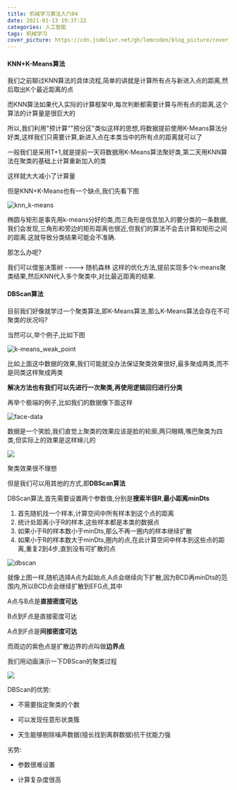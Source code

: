 ```yaml
---
title: 机械学习算法入门04
date: 2021-01-13 19:37:22
categories: 人工智能
tags: 机械学习
cover_picture: https://cdn.jsdelivr.net/gh/lemcoden/blog_picture/cover_picture/machine_learning.jpeg
---
```



#### KNN+K-Means算法

我们之前聊过KNN算法的具体流程,简单的讲就是计算所有点与新进入点的距离,然后取出K个最近距离的点

而KNN算法如果代入实际的计算框架中,每次判断都需要计算与所有点的距离,这个算法的计算量是很巨大的

所以,我们利用"预计算""预分区"类似这样的思想,将数据提前使用K-Means算法分好类,这样我们只需要计算,新进入点在本类当中的所有点的距离就可以了

一般我们是采用T+1,就是提前一天将数据用K-Means算法聚好类,第二天用KNN算法在聚类的基础上计算重新加入的类

这样就大大减小了计算量

但是KNN+K-Means也有一个缺点,我们先看下图<!--more-->

![knn_k-means](https://cdn.jsdelivr.net/gh/lemcoden/blog_picture/machine_learning/knn_k-means_example01.png)

椭圆与矩形是事先用k-means分好的类,而三角形是信息加入的要分类的一条数据,我们会发现,三角形和旁边的矩形距离也很近,但我们的算法不会去计算和矩形之间的距离.这就导致分类结果可能会不准确.

那怎么办呢?

我们可以借鉴决策树 ----> 随机森林 这样的优化方法,提前实现多个k-means聚类结果,然后KNN代入多个聚类中,对比最近距离的结果.

####  DBScan算法

目前我们好像就学过一个聚类算法,即K-Means算法,那么K-Means算法会存在不可聚类的状况吗?

当然可以,举个例子,比如下图

![k-means_weak_point](https://cdn.jsdelivr.net/gh/lemcoden/blog_picture/machine_learning/k-means_weak_point.png)



比如上面这中数据的效果,我们可能就没办法保证聚类效果很好,最多聚成两类,而不是同类这样聚成两类

**解决方法也有我们可以先进行一次聚类,再使用逻辑回归进行分类**

再举个极端的例子,比如我们的数据像下面这样

![face-data](https://cdn.jsdelivr.net/gh/lemcoden/blog_picture/machine_learning/k-means_weak_point01.png)

数据是一个笑脸,我们直觉上聚类的效果应该是脸的轮廓,两只眼睛,嘴巴聚类为四类,但实际上的效果是这样婶儿的

![](https://cdn.jsdelivr.net/gh/lemcoden/blog_picture/machine_learning/k-means_weak_point02.png)

聚类效果很不理想

但是我们可以用其他的方式,即**DBScan算法**

DBScan算法,首先需要设置两个参数值,分别是**搜索半径R**,**最小距离minDts**

1. 首先随机找一个样本,计算空间中所有样本到这个点的距离
2. 统计处距离小于R的样本,这些样本都是本类的数据点
3. 如果小于R的样本数小于minDts,那么不再一圈内的样本继续扩散
4. 如果小于R的样本数大于minDts,圈内的点,在此计算空间中样本到这些点的距离,重复2到4步,直到没有可扩散的点

![dbscan](https://cdn.jsdelivr.net/gh/lemcoden/blog_picture/machine_learning/dbscan_example01.png)

就像上图一样,随机选择A点为起始点,A点会继续向下扩散,因为BCD再minDts的范围内,所以BCD点会继续扩散到EFG点,其中

A点与B点是**直接密度可达**

B点到F点是直接密度可达

A点到F点是**间接密度可达**

而周边的紫色点是扩散边界的点叫做**边界点**

我们用动画演示一下DBScan的聚类过程

![](https://cdn.jsdelivr.net/gh/lemcoden/blog_picture/machine_learning/dbscan.gif)

DBScan的优势:

* 不需要指定聚类的个数

* 可以发现任意形状类簇

* 天生能够剔除噪声数据(擅长找到离群数据)抗干扰能力强

劣势:

* 参数很难设置

* 计算复杂度很高